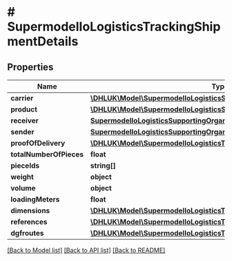 # # SupermodelIoLogisticsTrackingShipmentDetails

## Properties

Name | Type | Description | Notes
------------ | ------------- | ------------- | -------------
**carrier** | [**\DHLUK\Model\SupermodelIoLogisticsSupportingOrganization**](SupermodelIoLogisticsSupportingOrganization.md) |  | [optional]
**product** | [**\DHLUK\Model\SupermodelIoLogisticsSupportingProduct**](SupermodelIoLogisticsSupportingProduct.md) |  | [optional]
**receiver** | [**SupermodelIoLogisticsSupportingOrganization**](SupermodelIoLogisticsSupportingOrganization.md) |  | [optional]
**sender** | [**SupermodelIoLogisticsSupportingOrganization**](SupermodelIoLogisticsSupportingOrganization.md) |  | [optional]
**proofOfDelivery** | [**\DHLUK\Model\SupermodelIoLogisticsTrackingProofOfDelivery**](SupermodelIoLogisticsTrackingProofOfDelivery.md) |  | [optional]
**totalNumberOfPieces** | **float** |  | [optional]
**pieceIds** | **string[]** |  | [optional]
**weight** | **object** |  | [optional]
**volume** | **object** |  | [optional]
**loadingMeters** | **float** |  | [optional]
**dimensions** | [**\DHLUK\Model\SupermodelIoLogisticsTrackingShipmentDetailsDimensions**](SupermodelIoLogisticsTrackingShipmentDetailsDimensions.md) |  | [optional]
**references** | [**\DHLUK\Model\SupermodelIoLogisticsTrackingShipmentDetailsReferences[]**](SupermodelIoLogisticsTrackingShipmentDetailsReferences.md) |  | [optional]
**dgfroutes** | [**\DHLUK\Model\SupermodelIoLogisticsTrackingDgfRoute[]**](SupermodelIoLogisticsTrackingDgfRoute.md) |  | [optional]

[[Back to Model list]](../../README.md#models) [[Back to API list]](../../README.md#endpoints) [[Back to README]](../../README.md)
